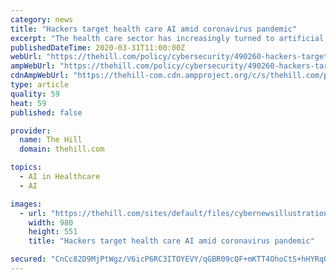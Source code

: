 ```yaml
---
category: news
title: "Hackers target health care AI amid coronavirus pandemic"
excerpt: "The health care sector has increasingly turned to artificial intelligence to aid in everything from performing surgeries to helping diagnose and predict outcomes of patient illnesses."
publishedDateTime: 2020-03-31T11:00:00Z
webUrl: "https://thehill.com/policy/cybersecurity/490260-hackers-target-health-care-ai-amid-coronavirus-pandemic"
ampWebUrl: "https://thehill.com/policy/cybersecurity/490260-hackers-target-health-care-ai-amid-coronavirus-pandemic?amp"
cdnAmpWebUrl: "https://thehill-com.cdn.ampproject.org/c/s/thehill.com/policy/cybersecurity/490260-hackers-target-health-care-ai-amid-coronavirus-pandemic?amp"
type: article
quality: 59
heat: 59
published: false

provider:
  name: The Hill
  domain: thehill.com

topics:
  - AI in Healthcare
  - AI

images:
  - url: "https://thehill.com/sites/default/files/cybernewsillustration_2.jpg"
    width: 980
    height: 551
    title: "Hackers target health care AI amid coronavirus pandemic"

secured: "CnCc82D9MjPtWgz/V6icP6RC3ITOYEVY/qGBR09cQF+mKTT4OhoCtS+hHYRq0aJOm57kuIaeyhMCgpIIKCDYpZxCEWtWEaVj7oq2kSF2ccRlUtVh0WueBoA58NNgwDYMmCGNJHnzXzO74awaotA9u8bZfTX0qEHy9+ob+SCcu1yv1bqmZppZIqQFXkwQmTQOJq6x2K5zWoCEotI1VuFs+Ou+6XJUC677+kmy/NhDu6l1DoPo3RI9f6KHdPGakW7bBPudA84XXiTUYzdLGgXTwyI/6GPtkWOdeRtA6fF4u7DYFhrz687JVTTCiy8rLEne;ChEFIRLPmR+1qeNqfckaTA=="
---
```


